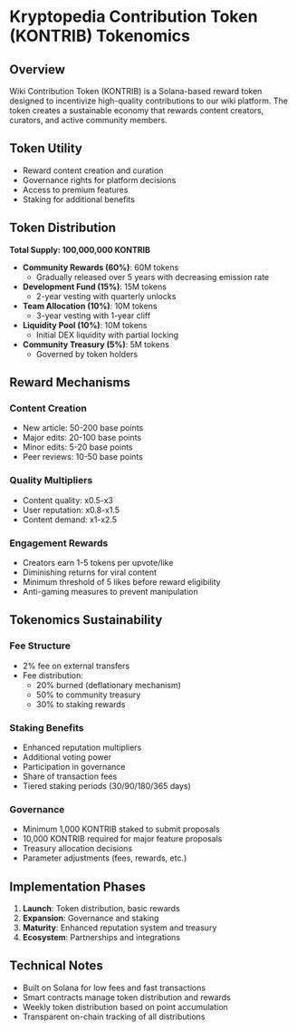 # Kryptopedia Contribution Token (KONTRIB) Tokenomics

## Overview
Wiki Contribution Token (KONTRIB) is a Solana-based reward token designed to incentivize high-quality contributions to our wiki platform. The token creates a sustainable economy that rewards content creators, curators, and active community members.

## Token Utility
- Reward content creation and curation
- Governance rights for platform decisions
- Access to premium features
- Staking for additional benefits

## Token Distribution
**Total Supply: 100,000,000 KONTRIB**

- **Community Rewards (60%)**: 60M tokens
  - Gradually released over 5 years with decreasing emission rate
- **Development Fund (15%)**: 15M tokens
  - 2-year vesting with quarterly unlocks
- **Team Allocation (10%)**: 10M tokens
  - 3-year vesting with 1-year cliff
- **Liquidity Pool (10%)**: 10M tokens
  - Initial DEX liquidity with partial locking
- **Community Treasury (5%)**: 5M tokens
  - Governed by token holders

## Reward Mechanisms

### Content Creation
- New article: 50-200 base points
- Major edits: 20-100 base points
- Minor edits: 5-20 base points
- Peer reviews: 10-50 base points

### Quality Multipliers
- Content quality: x0.5-x3
- User reputation: x0.8-x1.5
- Content demand: x1-x2.5

### Engagement Rewards
- Creators earn 1-5 tokens per upvote/like
- Diminishing returns for viral content
- Minimum threshold of 5 likes before reward eligibility
- Anti-gaming measures to prevent manipulation

## Tokenomics Sustainability

### Fee Structure
- 2% fee on external transfers
- Fee distribution:
  - 20% burned (deflationary mechanism)
  - 50% to community treasury
  - 30% to staking rewards

### Staking Benefits
- Enhanced reputation multipliers
- Additional voting power
- Participation in governance
- Share of transaction fees
- Tiered staking periods (30/90/180/365 days)

### Governance
- Minimum 1,000 KONTRIB staked to submit proposals
- 10,000 KONTRIB required for major feature proposals
- Treasury allocation decisions
- Parameter adjustments (fees, rewards, etc.)

## Implementation Phases
1. **Launch**: Token distribution, basic rewards
2. **Expansion**: Governance and staking
3. **Maturity**: Enhanced reputation system and treasury
4. **Ecosystem**: Partnerships and integrations

## Technical Notes
- Built on Solana for low fees and fast transactions
- Smart contracts manage token distribution and rewards
- Weekly token distribution based on point accumulation
- Transparent on-chain tracking of all distributions
